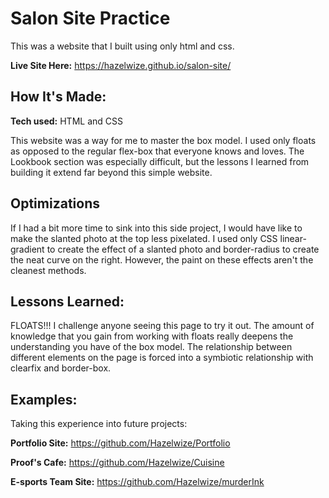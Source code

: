 # Salon Site Practice
This was a website that I built using only html and css.

**Live Site Here:** https://hazelwize.github.io/salon-site/

## How It's Made:

**Tech used:** HTML and CSS

This website was a way for me to master the box model. I used only floats as opposed to the regular flex-box that everyone knows and loves. The Lookbook section was especially difficult, but the lessons I learned from building it extend far beyond this simple website.


## Optimizations

If I had a bit more time to sink into this side project, I would have like to make the slanted photo at the top less pixelated. I used only CSS linear-gradient to create the effect of a slanted photo and border-radius to create the neat curve on the right. However, the paint on these effects aren't the cleanest methods. 

## Lessons Learned:

FLOATS!!! I challenge anyone seeing this page to try it out. The amount of knowledge that you gain from working with floats really deepens the understanding you have of the box model. The relationship between different elements on the page is forced into a symbiotic relationship with clearfix and border-box.

## Examples:
Taking this experience into future projects: 

**Portfolio Site:** https://github.com/Hazelwize/Portfolio

**Proof's Cafe:** https://github.com/Hazelwize/Cuisine

**E-sports Team Site:** https://github.com/Hazelwize/murderInk



